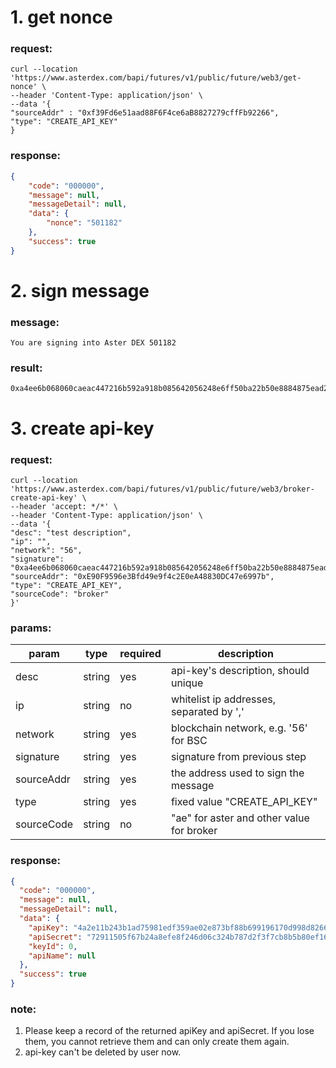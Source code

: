 # 1. get nonce

### request:

```shell
curl --location 'https://www.asterdex.com/bapi/futures/v1/public/future/web3/get-nonce' \
--header 'Content-Type: application/json' \
--data '{
"sourceAddr" : "0xf39Fd6e51aad88F6F4ce6aB8827279cffFb92266",
"type": "CREATE_API_KEY"
}
```

### response:
```json
{
    "code": "000000",
    "message": null,
    "messageDetail": null,
    "data": {
        "nonce": "501182"
    },
    "success": true
}
```

# 2. sign message

### message:

```text
You are signing into Aster DEX 501182
```

### result:

```text
0xa4ee6b068060caeac447216b592a918b085642056248e6ff50ba22b50e8884875ead28f06cbcefcbb93d03997f807fd242354d878756f4690f791ae8dbfcde841c
```

# 3. create api-key

### request:

```shell
curl --location 'https://www.asterdex.com/bapi/futures/v1/public/future/web3/broker-create-api-key' \
--header 'accept: */*' \
--header 'Content-Type: application/json' \
--data '{
"desc": "test description",
"ip": "",
"network": "56",
"signature": "0xa4ee6b068060caeac447216b592a918b085642056248e6ff50ba22b50e8884875ead28f06cbcefcbb93d03997f807fd242354d878756f4690f791ae8dbfcde841c",
"sourceAddr": "0xE90F9596e3Bfd49e9f4c2E0eA48830DC47e6997b",
"type": "CREATE_API_KEY",
"sourceCode": "broker"
}'
```

### params:

|param | type | required | description                               |
|------|------|----------|-------------------------------------------|
| desc | string | yes | api-key's description, should unique      |
| ip   | string | no  | whitelist ip addresses, separated by ','  |
| network | string | yes | blockchain network, e.g. '56' for BSC     |
| signature | string | yes | signature from previous step              |
| sourceAddr | string | yes | the address used to sign the message      |
| type | string | yes | fixed value "CREATE_API_KEY"              |
| sourceCode | string | no  | "ae" for aster and other value for broker |

### response:

```json
{
  "code": "000000",
  "message": null,
  "messageDetail": null,
  "data": {
    "apiKey": "4a2e11b243b1ad75981edf359ae02e873bf88b699196170d998d8266f5eb9f32",
    "apiSecret": "72911505f67b24a8efe8f246d06c324b787d2f3f7cb8b5b80ef1698ee1486e25",
    "keyId": 0,
    "apiName": null
  },
  "success": true
}
```

### note:

1. Please keep a record of the returned apiKey and apiSecret. If you lose them, you cannot retrieve them and can only create them again.
2. api-key can't be deleted by user now.
